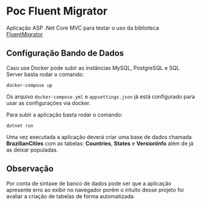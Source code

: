 
# Poc Fluent Migrator

Aplicação ASP .Net Core MVC para testar o uso da biblioteca [FluentMigrator](https://fluentmigrator.github.io/)

## Configuração Bando de Dados

Caso use Docker pode subir as instâncias MySQL, PostgreSQL e SQL Server basta rodar o comando:

```
docker-compose up
```

Os arquivo `docker-compose.yml` e `appsettings.json` já está configurado para usar as configurações via docker.

Para subir a aplicação basta rodar o comando:
```
dotnet run
```

Uma vez executada a aplicação deverá criar uma base de dados chamada **BrazilianCities** com as tabelas: **Countries**, **States** e **VersionInfo** além de já as deixar populadas.

## Observação

Por conta de sintaxe de banco de dados pode ser que a aplicação apresente erro ao exibir no navegador porém o intuito desse projeto foi avaliar a criação de tabelas de forma automatizada.